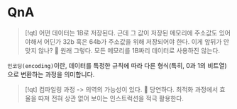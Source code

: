 # QnA


> [!qt] 어떤 데이터는 1B로 저장된다. 근데 그 값이 저장된 메모리에 주소값도 있어야해서 어딘가 32b 혹은 64b가 주소값을 위해 저장되어야 한다. 이게 앞뒤가 안맞지 않나?
>   󱞪 원래 그렇다. 모든 메모리를 1B짜리 데이터로 사용하진 않는다.


`인코딩(encoding)`이란, 데이터를 특정한 규칙에 따라 다른 형식(특히, 0과 1의 비트열)으로 변환하는
과정을 의미합니다.



> [!qt] 컴파일링 과정 -> 의역의 가능성이 있다.
>   󱞪 당연하다. 최적화 과정에서 효율을 따져 전혀 상관 없어 보이는 인스트럭션을 적극 활용한다.



